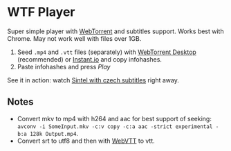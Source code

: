 # WTF Player

Super simple player with [WebTorrent](https://github.com/feross/webtorrent) and subtitles support. Works best with Chrome. May not work well with files over 1GB.

1. Seed `.mp4` and `.vtt` files (separately) with [WebTorrent Desktop](https://webtorrent.io/desktop/) (recommended) or [Instant.io](https://instant.io/) and copy infohashes.
1. Paste infohashes and press _Play_

See it in action: watch [Sintel with czech subtitles](http://godric-cz.github.io/wtf-player/#v=apdZv/1cCvZTGZeft4MhifTzw10&s=SFO7pbCT5PXh5fWurkf39rIr8Pk) right away.

## Notes

- Convert mkv to mp4 with h264 and aac for best support of seeking: `avconv -i SomeInput.mkv -c:v copy -c:a aac -strict experimental -b:a 128k Output.mp4`.
- Convert srt to utf8 and then with [WebVTT](https://atelier.u-sub.net/srt2vtt/) to vtt.
